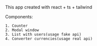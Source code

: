This app created with react + ts + tailwind

Components:

    1. Counter
    2. Modal window
    3. List with users(usage fake api)
    4. Converter currencies(usage real api)
